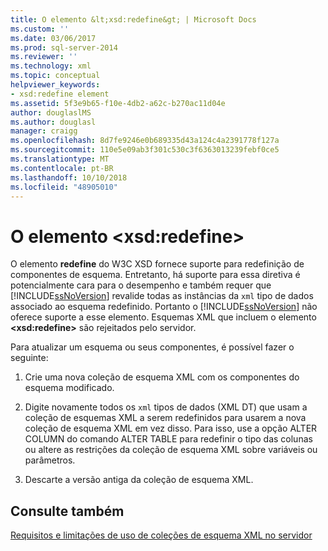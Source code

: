 ```yaml
---
title: O elemento &lt;xsd:redefine&gt; | Microsoft Docs
ms.custom: ''
ms.date: 03/06/2017
ms.prod: sql-server-2014
ms.reviewer: ''
ms.technology: xml
ms.topic: conceptual
helpviewer_keywords:
- xsd:redefine element
ms.assetid: 5f3e9b65-f10e-4db2-a62c-b270ac11d04e
author: douglaslMS
ms.author: douglasl
manager: craigg
ms.openlocfilehash: 8d7fe9246e0b689335d43a124c4a2391778f127a
ms.sourcegitcommit: 110e5e09ab3f301c530c3f6363013239febf0ce5
ms.translationtype: MT
ms.contentlocale: pt-BR
ms.lasthandoff: 10/10/2018
ms.locfileid: "48905010"
---
```

# <a name="the-ltxsdredefinegt-element"></a>O elemento &lt;xsd:redefine&gt;
  O elemento **redefine** do W3C XSD fornece suporte para redefinição de componentes de esquema. Entretanto, há suporte para essa diretiva é potencialmente cara para o desempenho e também requer que [!INCLUDE[ssNoVersion](../../includes/ssnoversion-md.md)] revalide todas as instâncias da `xml` tipo de dados associado ao esquema redefinido. Portanto o [!INCLUDE[ssNoVersion](../../includes/ssnoversion-md.md)] não oferece suporte a esse elemento. Esquemas XML que incluem o elemento **\<xsd:redefine>** são rejeitados pelo servidor.  
  
 Para atualizar um esquema ou seus componentes, é possível fazer o seguinte:  
  
1.  Crie uma nova coleção de esquema XML com os componentes do esquema modificado.  
  
2.  Digite novamente todos os `xml` tipos de dados (XML DT) que usam a coleção de esquemas XML a serem redefinidos para usarem a nova coleção de esquema XML em vez disso. Para isso, use a opção ALTER COLUMN do comando ALTER TABLE para redefinir o tipo das colunas ou altere as restrições da coleção de esquema XML sobre variáveis ou parâmetros.  
  
3.  Descarte a versão antiga da coleção de esquema XML.  
  
## <a name="see-also"></a>Consulte também  
 [Requisitos e limitações de uso de coleções de esquema XML no servidor](requirements-and-limitations-for-xml-schema-collections-on-the-server.md)  
  
  
